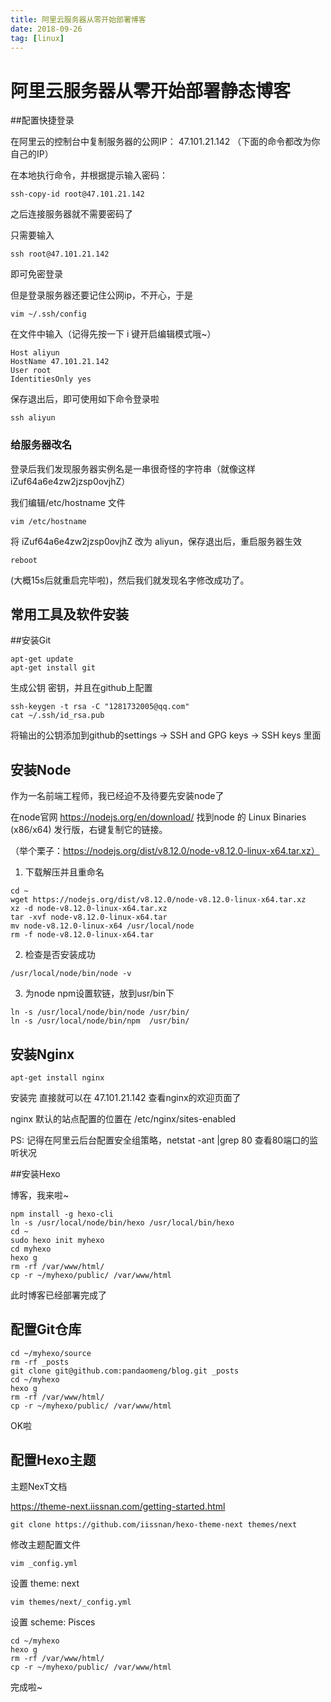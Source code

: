 ```yaml
---
title: 阿里云服务器从零开始部署博客
date: 2018-09-26
tag: [linux]
---
```


# 阿里云服务器从零开始部署静态博客

##配置快捷登录

在阿里云的控制台中复制服务器的公网IP： 47.101.21.142 （下面的命令都改为你自己的IP）

在本地执行命令，并根据提示输入密码：

```shell
ssh-copy-id root@47.101.21.142
```

之后连接服务器就不需要密码了

只需要输入

```shell
ssh root@47.101.21.142
```

即可免密登录

但是登录服务器还要记住公网ip，不开心，于是

```shell
vim ~/.ssh/config
```

在文件中输入（记得先按一下 i 键开启编辑模式哦~）

```shell
Host aliyun
HostName 47.101.21.142
User root
IdentitiesOnly yes
```

保存退出后，即可使用如下命令登录啦

```shell
ssh aliyun
```

### 给服务器改名

登录后我们发现服务器实例名是一串很奇怪的字符串（就像这样 iZuf64a6e4zw2jzsp0ovjhZ）

我们编辑/etc/hostname 文件

```
vim /etc/hostname
```

将 iZuf64a6e4zw2jzsp0ovjhZ 改为 aliyun，保存退出后，重启服务器生效

```
reboot
```

(大概15s后就重启完毕啦)，然后我们就发现名字修改成功了。



## 常用工具及软件安装

##安装Git

```shell
apt-get update
apt-get install git
```

生成公钥 密钥，并且在github上配置

```
ssh-keygen -t rsa -C "1281732005@qq.com"
cat ~/.ssh/id_rsa.pub
```

将输出的公钥添加到github的settings -> SSH and GPG keys -> SSH keys 里面

## 安装Node

作为一名前端工程师，我已经迫不及待要先安装node了

在node官网 https://nodejs.org/en/download/ 找到node 的 Linux Binaries (x86/x64) 发行版，右键复制它的链接。

（举个栗子：https://nodejs.org/dist/v8.12.0/node-v8.12.0-linux-x64.tar.xz）

1. 下载解压并且重命名

```shell
cd ~
wget https://nodejs.org/dist/v8.12.0/node-v8.12.0-linux-x64.tar.xz
xz -d node-v8.12.0-linux-x64.tar.xz
tar -xvf node-v8.12.0-linux-x64.tar
mv node-v8.12.0-linux-x64 /usr/local/node
rm -f node-v8.12.0-linux-x64.tar
```

2. 检查是否安装成功

```shell
/usr/local/node/bin/node -v
```

3. 为node npm设置软链，放到usr/bin下

```shell
ln -s /usr/local/node/bin/node /usr/bin/
ln -s /usr/local/node/bin/npm  /usr/bin/
```

## 安装Nginx

```shell
apt-get install nginx
```

安装完 直接就可以在 47.101.21.142 查看nginx的欢迎页面了

nginx 默认的站点配置的位置在 /etc/nginx/sites-enabled

PS: 记得在阿里云后台配置安全组策略，netstat -ant |grep 80 查看80端口的监听状况

##安装Hexo

博客，我来啦~

```
npm install -g hexo-cli
ln -s /usr/local/node/bin/hexo /usr/local/bin/hexo
cd ~
sudo hexo init myhexo
cd myhexo
hexo g
rm -rf /var/www/html/
cp -r ~/myhexo/public/ /var/www/html
```

此时博客已经部署完成了

## 配置Git仓库

```
cd ~/myhexo/source
rm -rf _posts
git clone git@github.com:pandaomeng/blog.git _posts
cd ~/myhexo
hexo g
rm -rf /var/www/html/
cp -r ~/myhexo/public/ /var/www/html
```

OK啦

## 配置Hexo主题

主题NexT文档

https://theme-next.iissnan.com/getting-started.html

```
git clone https://github.com/iissnan/hexo-theme-next themes/next
```

修改主题配置文件

```
vim _config.yml
```

设置 theme: next

```
vim themes/next/_config.yml
```

设置 scheme: Pisces

```
cd ~/myhexo
hexo g
rm -rf /var/www/html/
cp -r ~/myhexo/public/ /var/www/html
```

完成啦~







